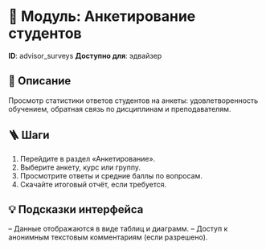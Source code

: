 # 📘 Модуль: Анкетирование студентов
**ID**: advisor_surveys
**Доступно для**: эдвайзер

## 📝 Описание
Просмотр статистики ответов студентов на анкеты: удовлетворенность обучением, обратная связь по дисциплинам и преподавателям.

## 🪜 Шаги
1. Перейдите в раздел «Анкетирование».
2. Выберите анкету, курс или группу.
3. Просмотрите ответы и средние баллы по вопросам.
4. Скачайте итоговый отчёт, если требуется.

## 💡 Подсказки интерфейса
– Данные отображаются в виде таблиц и диаграмм.
– Доступ к анонимным текстовым комментариям (если разрешено).
